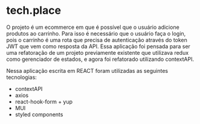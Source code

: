 # tech.place

O projeto é um ecommerce em que é possível que o usuário adicione produtos ao carrinho. Para isso é necessário que o usuário faça o login, pois o carrinho é uma rota que precisa de autenticação através do token JWT que vem como resposta da API. 
Essa aplicação foi pensada para ser uma refatoração de um projeto previamente existente que utilizava redux como gerenciador de estados, e agora foi refatorado utilizando contextAPI.

Nessa aplicação escrita em REACT foram utilizadas as seguintes tecnologias:
- contextAPI
- axios
- react-hook-form + yup
- MUI
- styled components
